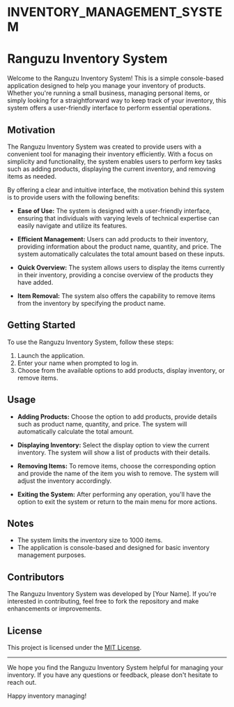 # INVENTORY_MANAGEMENT_SYSTEM

# Ranguzu Inventory System

Welcome to the Ranguzu Inventory System! This is a simple console-based application designed to help you manage your inventory of products. Whether you're running a small business, managing personal items, or simply looking for a straightforward way to keep track of your inventory, this system offers a user-friendly interface to perform essential operations.

## Motivation

The Ranguzu Inventory System was created to provide users with a convenient tool for managing their inventory efficiently. With a focus on simplicity and functionality, the system enables users to perform key tasks such as adding products, displaying the current inventory, and removing items as needed.

By offering a clear and intuitive interface, the motivation behind this system is to provide users with the following benefits:

- **Ease of Use:** The system is designed with a user-friendly interface, ensuring that individuals with varying levels of technical expertise can easily navigate and utilize its features.

- **Efficient Management:** Users can add products to their inventory, providing information about the product name, quantity, and price. The system automatically calculates the total amount based on these inputs.

- **Quick Overview:** The system allows users to display the items currently in their inventory, providing a concise overview of the products they have added.

- **Item Removal:** The system also offers the capability to remove items from the inventory by specifying the product name.

## Getting Started

To use the Ranguzu Inventory System, follow these steps:

1. Launch the application.
2. Enter your name when prompted to log in.
3. Choose from the available options to add products, display inventory, or remove items.

## Usage

- **Adding Products:** Choose the option to add products, provide details such as product name, quantity, and price. The system will automatically calculate the total amount.

- **Displaying Inventory:** Select the display option to view the current inventory. The system will show a list of products with their details.

- **Removing Items:** To remove items, choose the corresponding option and provide the name of the item you wish to remove. The system will adjust the inventory accordingly.

- **Exiting the System:** After performing any operation, you'll have the option to exit the system or return to the main menu for more actions.

## Notes

- The system limits the inventory size to 1000 items.
- The application is console-based and designed for basic inventory management purposes.

## Contributors

The Ranguzu Inventory System was developed by [Your Name]. If you're interested in contributing, feel free to fork the repository and make enhancements or improvements.

## License

This project is licensed under the [MIT License](LICENSE).

---

We hope you find the Ranguzu Inventory System helpful for managing your inventory. If you have any questions or feedback, please don't hesitate to reach out.

Happy inventory managing!
